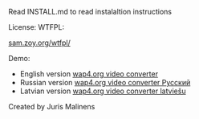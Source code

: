 
Read INSTALL.md to read instalaltion instructions

License:
WTFPL:

[sam.zoy.org/wtfpl/](http://sam.zoy.org/wtfpl/ "WTFPL")

Demo:

* English version [wap4.org video converter](http://wap4.org/en "Youtube to mp3, videos to mobile")
* Russian version [wap4.org video converter Русский](http://wap4.org/ru "Youtube to mp3, videos to mobile")
* Latvian version [wap4.org video converter latviešu](http://wap4.org/lv "Youtube to mp3, videoklipi mobilajā")

Created by Juris Malinens